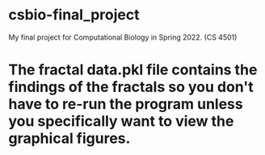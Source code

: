 # csbio-final_project
My final project for Computational Biology in Spring 2022. (CS 4501)

<h1>The fractal data.pkl file contains the findings of the fractals so you don't have to re-run the program unless you specifically want to view the graphical figures.</h1>
